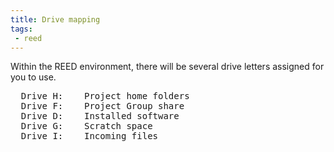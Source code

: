 ```yaml
---
title: Drive mapping
tags:
 - reed
---
```


Within the REED environment, there will be several drive letters assigned for you to use.

  <pre>
  Drive H:    Project home folders
  Drive F:    Project Group share
  Drive D:    Installed software
  Drive G:    Scratch space
  Drive I:    Incoming files
</pre>
